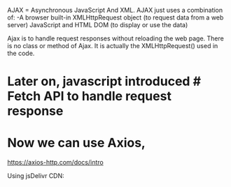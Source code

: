 AJAX = Asynchronous JavaScript And XML.
AJAX just uses a combination of:
-A browser built-in XMLHttpRequest object (to request data from a web server) JavaScript and HTML DOM (to display or use the data)

Ajax is to handle request responses without reloading the web page.
There is no class or method of Ajax. 
It is actually the XMLHttpRequest() used in the code.
# Later on, javascript introduced # Fetch API to handle request response 
# Now we can use Axios, 
https://axios-http.com/docs/intro

Using jsDelivr CDN:
<script src="https://cdn.jsdelivr.net/npm/axios/dist/axios.min.js"></script>
